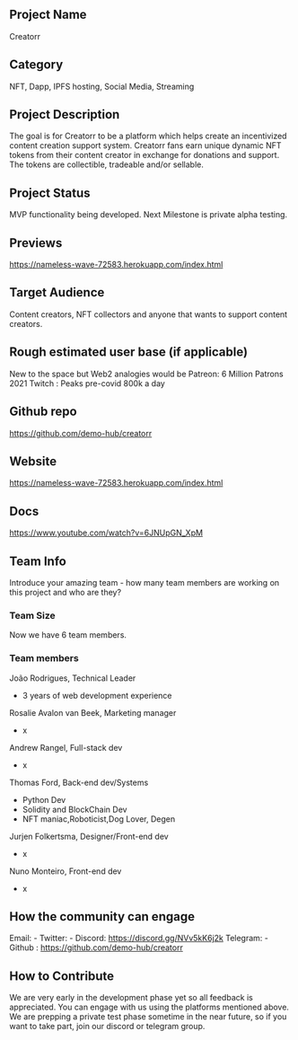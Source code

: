 ## Project Name
Creatorr

## Category 
NFT, Dapp, IPFS hosting, Social Media, Streaming

## Project Description
The goal is for Creatorr to be a platform which helps create an incentivized content creation support system. Creatorr fans earn unique dynamic NFT tokens from their content creator in exchange for donations and support. The tokens are collectible, tradeable and/or sellable.

## Project Status
MVP functionality being developed. Next Milestone is private alpha testing.

## Previews
https://nameless-wave-72583.herokuapp.com/index.html

## Target Audience
Content creators, NFT collectors and anyone that wants to support content creators.

## Rough estimated user base (if applicable)
New to the space but Web2 analogies would be
Patreon: 6 Million Patrons 2021
Twitch : Peaks pre-covid 800k a day

## Github repo
https://github.com/demo-hub/creatorr

## Website
https://nameless-wave-72583.herokuapp.com/index.html

## Docs
https://www.youtube.com/watch?v=6JNUpGN_XpM

## Team Info
Introduce your amazing team - how many team members are working on this project and who are they?

### Team Size  
Now we have 6 team members. 

### Team members  

João Rodrigues, Technical Leader
- 3 years of web development experience

Rosalie Avalon van Beek, Marketing manager
- x

Andrew Rangel, Full-stack dev
- x

Thomas Ford, Back-end dev/Systems
- Python Dev
- Solidity and BlockChain Dev
- NFT maniac,Roboticist,Dog Lover, Degen

Jurjen Folkertsma, Designer/Front-end dev
- x 

Nuno Monteiro, Front-end dev
- x


## How the community can engage
Email: -
Twitter: -
Discord: https://discord.gg/NVv5kK6j2k
Telegram: -
Github : https://github.com/demo-hub/creatorr

## How to Contribute
We are very early in the development phase yet so all feedback is appreciated. You can engage with us using the platforms mentioned above. We are prepping a private test phase sometime in the near future, so if you want to take part, join our discord or telegram group.
